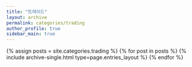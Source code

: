 ```yaml
---
title: "트레이드"
layout: archive
permalink: categories/trading
author_profile: true
sidebar_main: true
---
```


{% assign posts = site.categories.trading %}
{% for post in posts %} {% include archive-single.html type=page.entries_layout %} {% endfor %}
